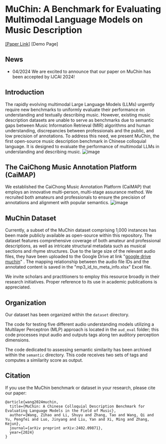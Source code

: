 # MuChin: A Benchmark for Evaluating Multimodal Language Models on Music Description
[[Paper Link]](https://arxiv.org/abs/2402.09871)  [Demo Page]
## News
- 04/2024 We are excited to announce that our paper on MuChin has been accepted by IJCAI 2024!
## Introduction
The rapidly evolving multimodal Large Language Models (LLMs) urgently require new benchmarks to uniformly evaluate their performance on understanding and textually describing music. However, existing music description datasets are unable to serve as benchmarks due to semantic gaps between Music Information Retrieval (MIR) algorithms and human understanding, discrepancies between professionals and the public, and low precision of annotations.
To address this need, we present MuChin, the first open-source music description benchmark in Chinese colloquial language. It is designed to evaluate the performance of multimodal LLMs in understanding and describing music.
![image](https://github.com/Duoluoluos/MuChin/blob/Dispersion/pic/overview.png)
## The CaiChong Music Annotation Platform (CaiMAP)
We established the CaiChong Music Annotation Platform (CaiMAP) that employs an innovative multi-person, multi-stage assurance method. We recruited both amateurs and professionals to ensure the precision of annotations and alignment with popular semantics.
![image](https://github.com/Duoluoluos/MuChin/blob/Dispersion/pic/annopipe.png)

## MuChin Dataset
Currently, a subset of the MuChin dataset comprising 1,000 instances has been made publicly available as open-source within this repository. The dataset features comprehensive coverage of both amateur and professional descriptions, as well as intricate structural metadata such as musical sections and rhyme structures.
Due to the large size of the relevant audio files, they have been uploaded to the Google Drive at link "[google drive muchin](https://drive.google.com/drive/folders/1LA-wjkZSCppX3WULJK8Z5jT4pzJYEKzV?usp=drive_link)" . The mapping relationship between the audio file IDs and the annotated content is saved in the "mp3_id_to_meta_info.xlsx" Excel file.

We invite scholars and practitioners to employ this resource broadly in their research initiatives. Proper reference to its use in academic publications is appreciated.

## Organization
Our dataset has been organized within the `dataset` directory. 

The code for testing five different audio understanding models utilizing a Multilayer Perceptron (MLP) approach is located in the `aud_eval` folder; this code processes input audio and outputs tags along ten auditory perception dimensions.

The code dedicated to assessing semantic similarity has been archived within the `semantic` directory. This code receives two sets of tags and computes a similarity score as output.
## Citation
If you use the MuChin benchmark or dataset in your research, please cite our paper:
```
@article{wang2024muchin,
  title={MuChin: A Chinese Colloquial Description Benchmark for Evaluating Language Models in the Field of Music},
  author={Wang, Zihao and Li, Shuyu and Zhang, Tao and Wang, Qi and Yu, Pengfei and Luo, Jinyang and Liu, Yan and Xi, Ming and Zhang, Kejun},
  journal={arXiv preprint arXiv:2402.09871},
  year={2024}
}
```
